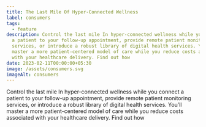 ```yaml
---
title: The Last Mile Of Hyper-Connected Wellness
label: consumers
tags:
  - feature
description: Control the last mile In hyper-connected wellness while you connect
  a patient to your follow-up appointment, provide remote patient monitoring
  services, or introduce a robust library of digital health services. You’ll
  master a more patient-centered model of care while you reduce costs associated
  with your healthcare delivery. Find out how
date: 2023-02-11T00:00:00+05:30
image: /assets/consumers.svg
imageAlt: consumers
---
```

Control the last mile In hyper-connected wellness while you connect a patient to your follow-up appointment, provide remote patient monitoring services, or introduce a robust library of digital health services. You’ll master a more patient-centered model of care while you reduce costs associated with your healthcare delivery. Find out how